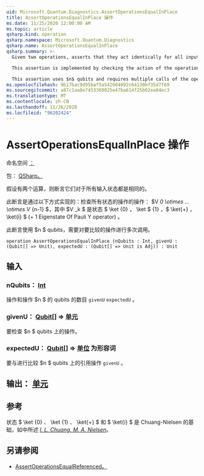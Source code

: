 ```yaml
---
uid: Microsoft.Quantum.Diagnostics.AssertOperationsEqualInPlace
title: AssertOperationsEqualInPlace 操作
ms.date: 11/25/2020 12:00:00 AM
ms.topic: article
qsharp.kind: operation
qsharp.namespace: Microsoft.Quantum.Diagnostics
qsharp.name: AssertOperationsEqualInPlace
qsharp.summary: >-
  Given two operations, asserts that they act identically for all input states.

  This assertion is implemented by checking the action of the operations on all states of the form $V_0 \otimes ... \otimes V_{n-1}$, where $V_k$ is one of the states $\ket{0}$, $\ket{1}$, $\ket{+}$ and $\ket{i}$ (+1 eigenstate of Pauli Y operator).

  This assertion uses $n$ qubits and requires multiple calls of the operations being compared.
ms.openlocfilehash: 9b17bac9d95baf5a542604892c64130bf35d7f69
ms.sourcegitcommit: a87c1aa8e7453360025e47ba614f25b02ea84ec3
ms.translationtype: MT
ms.contentlocale: zh-CN
ms.lasthandoff: 11/26/2020
ms.locfileid: "96202424"
---
```

# <a name="assertoperationsequalinplace-operation"></a>AssertOperationsEqualInPlace 操作

命名空间 [：](xref:Microsoft.Quantum.Diagnostics)

包： [QSharp。](https://nuget.org/packages/Microsoft.Quantum.QSharp.Core)


假设有两个运算，则断言它们对于所有输入状态都是相同的。

此断言是通过以下方式实现的：检查所有状态的操作的操作： $V _0 \otimes ... \otimes V_ {n-1} $，其中 $V _k $ 是状态 $ \ket {0} $，$ \ket $ {1} ，$ \ket{+} $，$ \ket{i} $ (+ 1 Eigenstate Of Pauli Y operator) 。

此断言使用 $n $ qubits，需要对要比较的操作进行多次调用。

```qsharp
operation AssertOperationsEqualInPlace (nQubits : Int, givenU : (Qubit[] => Unit), expectedU : (Qubit[] => Unit is Adj)) : Unit
```


## <a name="input"></a>输入

### <a name="nqubits--int"></a>nQubits： [Int](xref:microsoft.quantum.lang-ref.int)

操作和操作 $n $ 的 qubits 的数目 `givenU` `expectedU` 。


### <a name="givenu--qubit--unit"></a>givenU： [Qubit](xref:microsoft.quantum.lang-ref.qubit)[] => [单元](xref:microsoft.quantum.lang-ref.unit) 

要检查 $n $ qubits 上的操作。


### <a name="expectedu--qubit--unit--is-adj"></a>expectedU： [Qubit](xref:microsoft.quantum.lang-ref.qubit)[] => [单位](xref:microsoft.quantum.lang-ref.unit)  为形容词

要与进行比较 $n $ qubits 上的引用操作 `givenU` 。



## <a name="output--unit"></a>输出： [单元](xref:microsoft.quantum.lang-ref.unit)



## <a name="references"></a>参考

状态 $ \ket {0} $、$ \ket {1} $、$ \ket{+} $ 和 $ \ket{i} $ 是 Chuang-Nielsen 的基础，如中所述 [ *I. L. Chuang, M. A. Nielsen*](https://arxiv.org/abs/quant-ph/9610001)。

## <a name="see-also"></a>另请参阅

- [AssertOperationsEqualReferenced。](xref:Microsoft.Quantum.Diagnostics.AssertOperationsEqualReferenced)